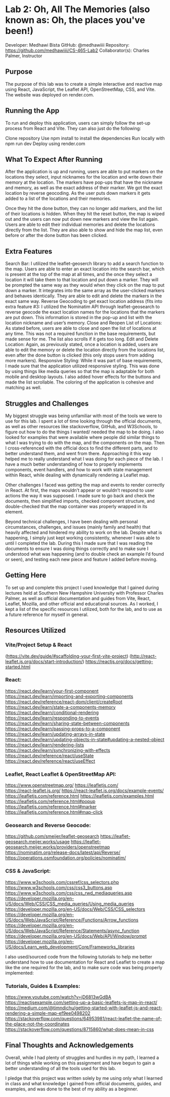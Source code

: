 # Lab 2: Oh, All The Memories (also known as: Oh, the places you've been!)
Developer: Medhawi Bista
GitHub: @medhawiiii
Repository: https://github.com/medhawiiii/CS-465-Lab2 
Collaborator(s): Charles Palmer, Instructor

## Purpose
The purpose of this lab was to create a simple interactive and reactive map using React, JavaScript, the Leaflet API, OpenStreetMap, CSS, and Vite. The website was deployed on render.com.

## Running the App
To run and deploy this application, users can simply follow the set-up process from React and Vite. They can also just do the following:

Clone repository
Use npm install to install the dependencies
Run locally with npm run dev
Deploy using render.com 

## What To Expect After Running
After the application is up and running, users are able to put markers on the locations they select, input nicknames for the location and write down their memory at the location. The markers have pop-ups that have the nickname and memory, as well as the exact address of their marker. We got the exact location by reverse geocoding. As the user puts down markers it gets added to a list of the locations and their memories. 

Once they hit the done button, they can no longer add markers, and the list of their locations is hidden. When they hit the reset button, the map is wiped out and the users can now put down new markers and view the list again. Users are able to edit their individual memories and delete the locations directly from the list. They are also able to show and hide the map list, even before or after the done button has been clicked. 

## Extra Features
Search Bar: I utilized the leaflet-geoserch library to add a search function to the map. Users are able to enter an exact location into the search bar, which is present at the top of the map at all times, and the once they select a location it will take them to that location and put down a marker. They will be prompted the same way as they would when they click on the map to put down a marker. It integrates into the same array as the user-clicked markers and behaves identically. They are able to edit and delete the markers in the exact same way.
Reverse Geocoding to get exact location address (fits into extra feature #3: I utilized the Nominatim API through leaflet-geosearch to reverse geocode the exact location names for the locations that the markers are put down. This information is stored in the pop-up and list with the location nickname and user’s memory.
Close and Reopen List of Locations: As stated before, users are able to close and open the list of locations at any time. This was not a required function in the base requirements, but made sense for me. The list also scrolls if it gets too long.
Edit and Delete Location: Again, as previously stated, once a location is added, users are able to edit the memory or delete the location directly from the locations list, even after the done button is clicked (this only stops users from adding more markers).
Responsive Styling: While it was part of base requirements, I made sure that the application utilized responsive styling. This was done by using things like media queries so that the map is adaptable for both mobile and desktop layouts. I also added hover effects for the buttons and made the list scrollable. The coloring of the application is cohesive and matching as well.

## Struggles and Challenges
My biggest struggle was being unfamiliar with most of the tools we were to use for this lab. I spent a lot of time looking through the official documents, as well as other resources like stackoverflow, GitHub, and W3Schools, to figure out how to do the things I wanted/ needed the map to be doing. I also looked for examples that were available where people did similar things to what I was trying to do with the map, and the components on the map. Then I cross-referenced with the official docs to find the different parts, and to better understand them, and went from there. Approaching it this way helped me to really understand what I was doing for each piece of the lab. I have a much better understanding of how to properly implements components, event handlers, and how to work with state management within React, while dealing with dynamically rendering a Leaflet map. 

Other challenges I faced was getting the map and events to render correctly in React. At first, the maps wouldn’t appear or wouldn’t respond to user actions the way it was supposed. I made sure to go back and check the documents, then simplified imports, checked component structure, and double-checked that the map container was properly wrapped in its element. 

Beyond technical challenges, I have been dealing with personal circumstances, challenges, and issues (mainly family and health) that heavily affected and hindered my ability to work on the lab. Despite what is happening, I simply just kept working consistently, whenever I was able to until I completed the lab. During this I made sure that I was reading the documents to ensure I was doing things correctly and to make sure I understood what was happening (and to double check an example I’d found or seen), and testing each new piece and feature I added before moving. 

## Getting Here
To set up and complete this project I used knowledge that I gained during lectures held at Southern New Hampshire University with Professor Charles Palmer, as well as official documentation and guides from Vite, React, Leaflet, Mozilla, and other official and educational sources. As I worked, I kept a list of the specific resources I utilized, both for the lab, and to use as a future reference for myself in general.

## Resources Utilized

### Vite/Project Setup & React
(https://vite.dev/guide/#scaffolding-your-first-vite-project)
(http://react-leaflet.js.org/docs/start-introduction/)
https://reactjs.org/docs/getting-started.html
 
### React: 
https://react.dev/learn/your-first-component
https://react.dev/learn/importing-and-exporting-components
https://react.dev/reference/react-dom/client/createRoot
https://react.dev/learn/state-a-components-memory
https://react.dev/learn/conditional-rendering
https://react.dev/learn/responding-to-events
https://react.dev/learn/sharing-state-between-components
https://react.dev/learn/passing-props-to-a-component
https://react.dev/learn/updating-arrays-in-state
https://react.dev/learn/updating-objects-in-state#updating-a-nested-object
https://react.dev/learn/rendering-lists
https://react.dev/learn/synchronizing-with-effects
https://react.dev/reference/react/useState
https://react.dev/reference/react/useEffect

### Leaflet, React Leaflet & OpenStreetMap API:
https://www.openstreetmap.org/ 
https://leafletjs.com/  
https://react-leaflet.js.org/
https://react-leaflet.js.org/docs/example-events/
https://leafletjs.com/reference.html
https://leafletjs.com/examples.html
https://leafletjs.com/reference.html#popup
https://leafletjs.com/reference.html#marker
https://leafletjs.com/reference.html#map-click

### Geosearch and Reverse Geocode:
https://github.com/smeijer/leaflet-geosearch
https://leaflet-geosearch.meijer.works/usage
https://leaflet-geosearch.meijer.works/providers/openstreetmap
https://nominatim.org/release-docs/latest/api/Reverse/
https://operations.osmfoundation.org/policies/nominatim/

### CSS & JavaScript: 
https://www.w3schools.com/cssref/css_selectors.php
https://www.w3schools.com/css/css3_buttons.asp
https://www.w3schools.com/css/css_rwd_mediaqueries.asp
https://developer.mozilla.org/en-US/docs/Web/CSS/CSS_media_queries/Using_media_queries
https://developer.mozilla.org/en-US/docs/Web/CSS/CSS_selectors
https://developer.mozilla.org/en-US/docs/Web/JavaScript/Reference/Functions/Arrow_functions
https://developer.mozilla.org/en-US/docs/Web/JavaScript/Reference/Statements/async_function
https://developer.mozilla.org/en-US/docs/Web/API/Window/prompt
https://developer.mozilla.org/en-US/docs/Learn_web_development/Core/Frameworks_libraries 

I also used/sourced code from the following tutorials to help me better understand how to use documentation for React and Leaflet to create a map like the one required for the lab, and to make sure code was being properly implemented:

### Tutorials, Guides & Examples: 
https://www.youtube.com/watch?v=jD6813wGdBA
https://reactjsexample.com/setting-up-a-basic-leaflets-js-map-in-react/
https://medium.com/@timndichu/getting-started-with-leaflet-js-and-react-rendering-a-simple-map-ef9ee0498202
https://stackoverflow.com/questions/64953981/react-leaflet-the-name-of-the-place-not-the-coordinates
https://stackoverflow.com/questions/8715860/what-does-mean-in-css


## Final Thoughts and Acknowledgements
Overall, while I had plenty of struggles and hurdles in my path, I learned a lot of things while working on this assignment and have begun to gain a better understanding of all the tools used for this lab.

I pledge that this project was written solely by me using only what I learned in class and what knowledge I gained from official documents, guides, and examples, and was done to the best of my ability as a beginner.

